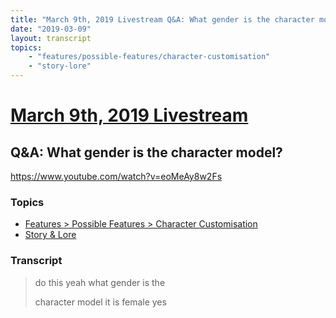 ```yaml
---
title: "March 9th, 2019 Livestream Q&A: What gender is the character model?"
date: "2019-03-09"
layout: transcript
topics:
    - "features/possible-features/character-customisation"
    - "story-lore"
---
```

# [March 9th, 2019 Livestream](../2019-03-09.md)
## Q&A: What gender is the character model?
https://www.youtube.com/watch?v=eoMeAy8w2Fs

### Topics
* [Features > Possible Features > Character Customisation](../topics/features/possible-features/character-customisation.md)
* [Story & Lore](../topics/story-lore.md)

### Transcript

> do this yeah what gender is the
> 
> character model it is female yes
> 

